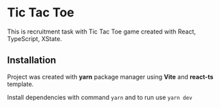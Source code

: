 # Tic Tac Toe

This is recruitment task with Tic Tac Toe game created with React, TypeScript, XState.

## Installation

Project was created with **yarn** package manager using **Vite** and **react-ts** template.

Install dependencies with command `yarn` and to run use `yarn dev`
